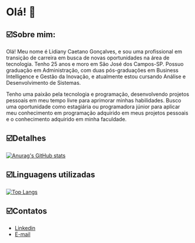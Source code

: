 # Olá! 👋

## ☑️Sobre mim:

Olá! Meu nome é Lidiany Caetano Gonçalves, e sou uma profissional em transição de carreira em busca de novas oportunidades na área de tecnologia. Tenho 25 anos e moro em São José dos Campos-SP. Possuo graduação em Administração, com duas pós-graduações em Business Intelligence e Gestão da Inovação, e atualmente estou cursando Análise e Desenvolvimento de Sistemas.

Tenho uma paixão pela tecnologia e programação, desenvolvendo projetos pessoais em meu tempo livre para aprimorar minhas habilidades. Busco uma oportunidade como estagiária ou programadora júnior para aplicar meu conhecimento em programação adquirido em meus projetos pessoais e o conhecimento adquirido em minha faculdade.

## ☑️Detalhes

[![Anurag's GitHub stats](https://github-readme-stats.vercel.app/api?username=lidianycg&show_icons=true&theme=cobalt)](https://github.com/anuraghazra/github-readme-stats)

## ☑️Linguagens utilizadas

[![Top Langs](https://github-readme-stats.vercel.app/api/top-langs/?username=lidianycg)](https://github.com/anuraghazra/github-readme-stats)

## ☑️Contatos
- [Linkedin](https://www.linkedin.com/in/lidiany-gonçalves/)
- [E-mail](mailto:lidiaany.caetano@gmail.com)



